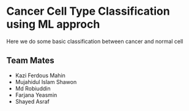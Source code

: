 # Cancer Cell Type Classification using ML approch
Here we do some basic classification between cancer and normal cell

## Team Mates
* Kazi Ferdous Mahin
* Mujahidul Islam Shawon
* Md Robiuddin
* Farjana Yeasmin
* Shayed Asraf
